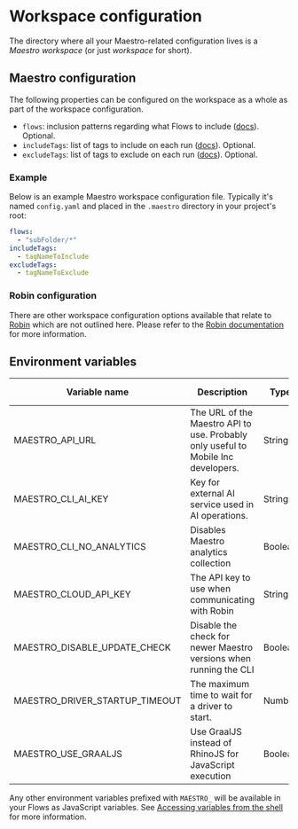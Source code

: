 # Workspace configuration

The directory where all your Maestro-related configuration lives is a _Maestro workspace_ (or just _workspace_ for short).

## Maestro configuration

The following properties can be configured on the workspace as a whole as part of the workspace configuration.

* `flows`: inclusion patterns regarding what Flows to include ([docs](../../cli/test-suites-and-reports.md#controlling-what-tests-to-include)). Optional.
* `includeTags`: list of tags to include on each run ([docs](../../cli/tags.md#global-tags)). Optional.
* `excludeTags`: list of tags to exclude on each run ([docs](../../cli/tags.md#global-tags)). Optional.

### Example

Below is an example Maestro workspace configuration file. Typically it's named `config.yaml` and placed in the `.maestro` directory in your project's root:

```yaml
flows:
  - "subFolder/*"
includeTags:
  - tagNameToInclude
excludeTags:
  - tagNameToExclude
```

### Robin configuration

There are other workspace configuration options available that relate to [Robin](https://www.robintest.com/) which are not outlined here. Please refer to the [Robin documentation](https://docs.robintest.com/) for more information.

## Environment variables

| Variable name                     | Description                                                                       | Type    | Default                  | Further reading                                              |
| --------------------------------- | --------------------------------------------------------------------------------- | ------- | ------------------------ | ------------------------------------------------------------ |
| MAESTRO\_API\_URL                 | The URL of the Maestro API to use. Probably only useful to Mobile Inc developers. | String  | `https://api.mobile.dev` | -                                                            |
| MAESTRO\_CLI\_AI\_KEY             | Key for external AI service used in AI operations.                                | String  | -                        | [Docs](ai-configuration.md).                                 |
| MAESTRO\_CLI\_NO\_ANALYTICS       | Disables Maestro analytics collection                                             | Boolean | `false`                  | -                                                            |
| MAESTRO\_CLOUD\_API\_KEY          | The API key to use when communicating with Robin                                  | String  | -                        | [Robin documentation](https://docs.robintest.com/)           |
| MAESTRO\_DISABLE\_UPDATE\_CHECK   | Disable the check for newer Maestro versions when running the CLI                 | Boolean | `false`                  | -                                                            |
| MAESTRO\_DRIVER\_STARTUP\_TIMEOUT | The maximum time to wait for a driver to start.                                   | Number  | `15000`                  | [Docs](../../advanced/configuring-maestro-driver-timeout.md) |
| MAESTRO\_USE\_GRAALJS             | Use GraalJS instead of RhinoJS for JavaScript execution                           | Boolean | `false`                  | [Docs](../../advanced/javascript/graaljs-support.md).        |

Any other environment variables prefixed with `MAESTRO_` will be available in your Flows as JavaScript variables. See [Accessing variables from the shell](../../advanced/parameters-and-constants.md#accessing-variables-from-the-shell) for more information.
